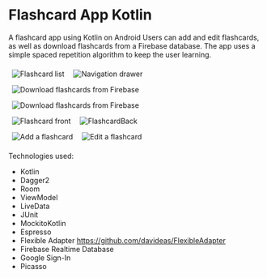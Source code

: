 # Flashcard App Kotlin
A flashcard app using Kotlin on Android
Users can add and edit flashcards, as well as download flashcards from a
Firebase database. The app uses a simple spaced repetition algorithm
to keep the user learning.

<div style="display: inline-block;">
    <img src="screenshots/FlashcardList.jpg"
         alt="Flashcard list"
         style="margin: 0.5em;" />
     <img src="screenshots/NavDrawer.jpg"
          alt="Navigation drawer"
          style="margin: 0.5em;" />
</div>
<div style="display: inline-block;">
    <img src="screenshots/DownloadCategoriesList.jpg"
             alt="Download flashcards from Firebase"
             style="margin: 0.5em;" />
    <img src="screenshots/DownloadCategoriesListSelected.jpg"
             alt="Download flashcards from Firebase"
             style="margin: 0.5em;" />
</div>
<div style="display: inline-block;">
    <img src="screenshots/FlashcardFront.jpg"
         alt="Flashcard front"
         style="margin: 0.5em;" />
    <img src="screenshots/FlashcardBack.jpg"
         alt="FlashcardBack"
         style="margin: 0.5em;" />
</div>
<div style="display: inline-block;">
    <img src="screenshots/AddFlashcard.jpg"
         alt="Add a flashcard"
         style="margin: 0.5em;" />
    <img src="screenshots/EditFlashcard.jpg"
         alt="Edit a flashcard"
         style="margin: 0.5em;" />
</div>

Technologies used:
- Kotlin
- Dagger2
- Room
- ViewModel
- LiveData
- JUnit
- MockitoKotlin
- Espresso
- Flexible Adapter https://github.com/davideas/FlexibleAdapter
- Firebase Realtime Database
- Google Sign-In
- Picasso
